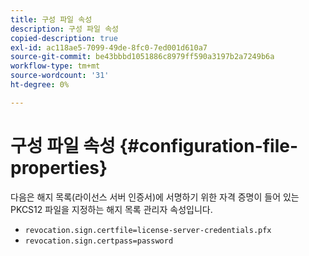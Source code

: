 ```yaml
---
title: 구성 파일 속성
description: 구성 파일 속성
copied-description: true
exl-id: ac118ae5-7099-49de-8fc0-7ed001d610a7
source-git-commit: be43bbbd1051886c8979ff590a3197b2a7249b6a
workflow-type: tm+mt
source-wordcount: '31'
ht-degree: 0%

---
```


# 구성 파일 속성 {#configuration-file-properties}

다음은 해지 목록(라이선스 서버 인증서)에 서명하기 위한 자격 증명이 들어 있는 PKCS12 파일을 지정하는 해지 목록 관리자 속성입니다.

* `revocation.sign.certfile=license-server-credentials.pfx`
* `revocation.sign.certpass=password`
